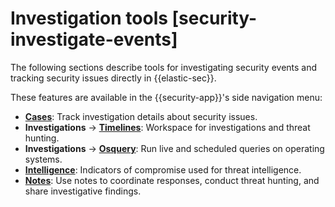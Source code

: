 # Investigation tools [security-investigate-events]

The following sections describe tools for investigating security events and tracking security issues directly in {{elastic-sec}}.

These features are available in the {{security-app}}'s side navigation menu:

* [**Cases**](../../../solutions/security/investigate/cases.md): Track investigation details about security issues.
* **Investigations** → [**Timelines**](../../../solutions/security/investigate/timeline.md): Workspace for investigations and threat hunting.
* **Investigations** → [**Osquery**](../../../solutions/security/investigate/osquery.md): Run live and scheduled queries on operating systems.
* [**Intelligence**](../../../troubleshoot/security/indicators-of-compromise.md): Indicators of compromise used for threat intelligence.
* [**Notes**](../../../solutions/security/investigate/notes.md): Use notes to coordinate responses, conduct threat hunting, and share investigative findings.
